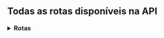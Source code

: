 <h2> Todas as rotas disponíveis na API </h2>

<details>
<summary><strong>Rotas</strong></summary>
<br>

<details>
<summary><strong>Pacientes</strong></summary>

#### Listar todos os pacientes

- Método: GET
- Endpoint: `/pacientes`
- Descrição: Retorna todos os pacientes cadastrados.

#### Obter um paciente

- Método: GET
- Endpoint: `/pacientes/:id`
- Descrição: Retorna um paciente específico com base no ID fornecido.

#### Criar um paciente

- Método: POST
- Endpoint: `/pacientes`
- Descrição: Cria um novo paciente com base nos dados fornecidos.

#### Atualizar um paciente

- Método: PUT
- Endpoint: `/pacientes/:id`
- Descrição: Atualiza um paciente existente com base no ID fornecido e nos dados fornecidos.

#### Excluir um paciente

- Método: DELETE
- Endpoint: `/pacientes/:id`
- Descrição: Exclui um paciente específico com base no ID fornecido.

</details>

<details>
<summary><strong>Dentistas</strong></summary>

#### Listar todos os dentistas

- Método: GET
- Endpoint: `/dentistas`
- Descrição: Retorna todos os dentistas cadastrados.

#### Obter um dentista

- Método: GET
- Endpoint: `/dentistas/:id`
- Descrição: Retorna um dentista específico com base no ID fornecido.

#### Criar um dentista

- Método: POST
- Endpoint: `/dentistas`
- Descrição: Cria um novo dentista com base nos dados fornecidos.

#### Atualizar um dentista

- Método: PUT
- Endpoint: `/dentistas/:id`
- Descrição: Atualiza um dentista existente com base no ID fornecido e nos dados fornecidos.

#### Excluir um dentista

- Método: DELETE
- Endpoint: `/dentistas/:id`
- Descrição: Exclui um dentista específico com base no ID fornecido.

</details>

<details>
<summary><strong>Consultas</strong></summary>

#### Listar todas as consultas

- Método: GET
- Endpoint: `/consultas`
- Descrição: Retorna todas as consultas agendadas.

#### Obter uma consulta

- Método: GET
- Endpoint: `/consultas/:id`
- Descrição: Retorna uma consulta específica com base no ID fornecido.

#### Agendar uma consulta

- Método: POST
- Endpoint: `/consultas`
- Descrição: Agenda uma nova consulta com base nos dados fornecidos.

#### Atualizar uma consulta

- Método: PUT
- Endpoint: `/consultas/:id`
- Descrição: Atualiza uma consulta existente com base no ID fornecido e nos dados fornecidos.

#### Cancelar uma consulta

- Método: DELETE
- Endpoint: `/consultas/:id`
- Descrição: Cancela uma consulta específica com base no ID fornecido.

</details>

<details>
<summary><strong>Tratamentos</strong></summary>

#### Listar todos os tratamentos

- Método: GET
- Endpoint: `/tratamentos`
- Descrição: Retorna todos os tratamentos disponíveis.

#### Obter um tratamento

- Método: GET
- Endpoint: `/tratamentos/:id`
- Descrição: Retorna um tratamento específico com base no ID fornecido.

#### Criar um tratamento

- Método: POST
- Endpoint: `/tratamentos`
- Descrição: Cria um novo tratamento com base nos dados fornecidos.

#### Atualizar um tratamento

- Método: PUT
- Endpoint: `/tratamentos/:id`
- Descrição: Atualiza um tratamento existente com base no ID fornecido e nos dados fornecidos.

#### Excluir um tratamento

- Método: DELETE
- Endpoint: `/tratamentos/:id`
- Descrição: Exclui um tratamento específico com base no ID fornecido.

</details>

<details>
<summary><strong>Faturas</strong></summary>

#### Listar todas as faturas

- Método: GET
- Endpoint: `/faturas`
- Descrição: Retorna todas as faturas geradas.

#### Obter uma fatura

- Método: GET
- Endpoint: `/faturas/:id`
- Descrição: Retorna uma fatura específica com base no ID fornecido.

#### Gerar uma fatura

- Método: POST
- Endpoint: `/faturas`
- Descrição: Gera uma nova fatura para um paciente com base nos dados fornecidos.

#### Atualizar uma fatura

- Método: PUT
- Endpoint: `/faturas/:id`
- Descrição: Atualiza uma fatura existente com base no ID fornecido e nos dados fornecidos.

#### Excluir uma fatura

- Método: DELETE
- Endpoint: `/faturas/:id`
- Descrição: Exclui uma fatura específica com base no ID fornecido.

</details>

<details>
<summary><strong>Pagamentos</strong></summary>

#### Listar todos os pagamentos

- Método: GET
- Endpoint: `/pagamentos`
- Descrição: Retorna todos os pagamentos registrados.

#### Obter um pagamento

- Método: GET
- Endpoint: `/pagamentos/:id`
- Descrição: Retorna um pagamento específico com base no ID fornecido.

#### Registrar um pagamento

- Método: POST
- Endpoint: `/pagamentos`
- Descrição: Registra um novo pagamento para uma fatura com base nos dados fornecidos.

#### Atualizar um pagamento

- Método: PUT
- Endpoint: `/pagamentos/:id`
- Descrição: Atualiza um pagamento existente com base no ID fornecido e nos dados fornecidos.

#### Excluir um pagamento

- Método: DELETE
- Endpoint: `/pagamentos/:id`
- Descrição: Exclui um pagamento específico com base no ID fornecido.

</details>

</details>
